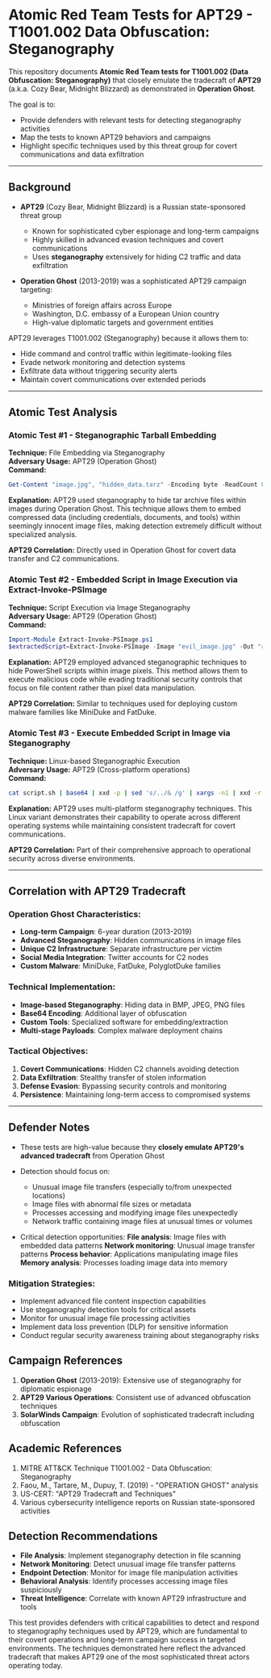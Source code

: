 # Atomic Red Team Tests for APT29 - T1001.002 Data Obfuscation: Steganography

This repository documents **Atomic Red Team tests for T1001.002 (Data Obfuscation: Steganography)** that closely emulate the tradecraft of **APT29** (a.k.a. Cozy Bear, Midnight Blizzard) as demonstrated in **Operation Ghost**.

The goal is to:
* Provide defenders with relevant tests for detecting steganography activities
* Map the tests to known APT29 behaviors and campaigns
* Highlight specific techniques used by this threat group for covert communications and data exfiltration

---

## Background

* **APT29** (Cozy Bear, Midnight Blizzard) is a Russian state-sponsored threat group
  * Known for sophisticated cyber espionage and long-term campaigns
  * Highly skilled in advanced evasion techniques and covert communications
  * Uses **steganography** extensively for hiding C2 traffic and data exfiltration

* **Operation Ghost** (2013-2019) was a sophisticated APT29 campaign targeting:
  * Ministries of foreign affairs across Europe
  * Washington, D.C. embassy of a European Union country
  * High-value diplomatic targets and government entities

APT29 leverages T1001.002 (Steganography) because it allows them to:
* Hide command and control traffic within legitimate-looking files
* Evade network monitoring and detection systems
* Exfiltrate data without triggering security alerts
* Maintain covert communications over extended periods

---

## Atomic Test Analysis

### Atomic Test #1 - Steganographic Tarball Embedding
**Technique:** File Embedding via Steganography  
**Adversary Usage:** APT29 (Operation Ghost)  
**Command:**
```powershell
Get-Content "image.jpg", "hidden_data.tarz" -Encoding byte -ReadCount 0 | Set-Content "modified_image.jpg" -Encoding byte
```
**Explanation:** APT29 used steganography to hide tar archive files within images during Operation Ghost. This technique allows them to embed compressed data (including credentials, documents, and tools) within seemingly innocent image files, making detection extremely difficult without specialized analysis.

**APT29 Correlation:** Directly used in Operation Ghost for covert data transfer and C2 communications.

### Atomic Test #2 - Embedded Script in Image Execution via Extract-Invoke-PSImage
**Technique:** Script Execution via Image Steganography  
**Adversary Usage:** APT29 (Operation Ghost)  
**Command:**
```powershell
Import-Module Extract-Invoke-PSImage.ps1
$extractedScript=Extract-Invoke-PSImage -Image "evil_image.jpg" -Out "result.ps1"
```
**Explanation:** APT29 employed advanced steganographic techniques to hide PowerShell scripts within image pixels. This method allows them to execute malicious code while evading traditional security controls that focus on file content rather than pixel data manipulation.

**APT29 Correlation:** Similar to techniques used for deploying custom malware families like MiniDuke and FatDuke.

### Atomic Test #3 - Execute Embedded Script in Image via Steganography
**Technique:** Linux-based Steganographic Execution  
**Adversary Usage:** APT29 (Cross-platform operations)  
**Command:**
```sh
cat script.sh | base64 | xxd -p | sed 's/../& /g' | xargs -n1 | xxd -r -p | cat image.jpg - > evil_image.jpg
```
**Explanation:** APT29 uses multi-platform steganography techniques. This Linux variant demonstrates their capability to operate across different operating systems while maintaining consistent tradecraft for covert communications.

**APT29 Correlation:** Part of their comprehensive approach to operational security across diverse environments.

---

## Correlation with APT29 Tradecraft

### Operation Ghost Characteristics:
* **Long-term Campaign**: 6-year duration (2013-2019)
* **Advanced Steganography**: Hidden communications in image files
* **Unique C2 Infrastructure**: Separate infrastructure per victim
* **Social Media Integration**: Twitter accounts for C2 nodes
* **Custom Malware**: MiniDuke, FatDuke, PolyglotDuke families

### Technical Implementation:
* **Image-based Steganography**: Hiding data in BMP, JPEG, PNG files
* **Base64 Encoding**: Additional layer of obfuscation
* **Custom Tools**: Specialized software for embedding/extraction
* **Multi-stage Payloads**: Complex malware deployment chains

### Tactical Objectives:
1. **Covert Communications**: Hidden C2 channels avoiding detection
2. **Data Exfiltration**: Stealthy transfer of stolen information
3. **Defense Evasion**: Bypassing security controls and monitoring
4. **Persistence**: Maintaining long-term access to compromised systems

---

## Defender Notes

* These tests are high-value because they **closely emulate APT29's advanced tradecraft** from Operation Ghost
* Detection should focus on:
  * Unusual image file transfers (especially to/from unexpected locations)
  * Image files with abnormal file sizes or metadata
  * Processes accessing and modifying image files unexpectedly
  * Network traffic containing image files at unusual times or volumes

* Critical detection opportunities:
  **File analysis**: Image files with embedded data patterns
  **Network monitoring**: Unusual image transfer patterns
  **Process behavior**: Applications manipulating image files
  **Memory analysis**: Processes loading image data into memory

### Mitigation Strategies:
* Implement advanced file content inspection capabilities
* Use steganography detection tools for critical assets
* Monitor for unusual image file processing activities
* Implement data loss prevention (DLP) for sensitive information
* Conduct regular security awareness training about steganography risks

## Campaign References

1. **Operation Ghost** (2013-2019): Extensive use of steganography for diplomatic espionage
2. **APT29 Various Operations**: Consistent use of advanced obfuscation techniques
3. **SolarWinds Campaign**: Evolution of sophisticated tradecraft including obfuscation

## Academic References

1. MITRE ATT&CK Technique T1001.002 - Data Obfuscation: Steganography
2. Faou, M., Tartare, M., Dupuy, T. (2019) - "OPERATION GHOST" analysis
3. US-CERT: "APT29 Tradecraft and Techniques"
4. Various cybersecurity intelligence reports on Russian state-sponsored activities

## Detection Recommendations

* **File Analysis**: Implement steganography detection in file scanning
* **Network Monitoring**: Detect unusual image file transfer patterns
* **Endpoint Detection**: Monitor for image file manipulation activities
* **Behavioral Analysis**: Identify processes accessing image files suspiciously
* **Threat Intelligence**: Correlate with known APT29 infrastructure and tools

This test provides defenders with critical capabilities to detect and respond to steganography techniques used by APT29, which are fundamental to their covert operations and long-term campaign success in targeted environments. The techniques demonstrated here reflect the advanced tradecraft that makes APT29 one of the most sophisticated threat actors operating today.
